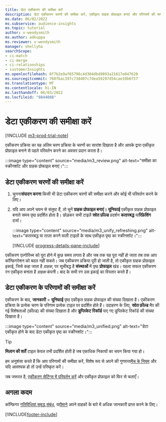 ```yaml
---
title: डेटा एकीकरण की समीक्षा करें
description: डेटा एकीकरण चरणों की समीक्षा करें, एकीकृत ग्राहक प्रोफ़ाइल बनाएं और परिणामों की समीक्षा करें
ms.date: 06/02/2022
ms.subservice: audience-insights
ms.topic: tutorial
author: v-wendysmith
ms.author: adkuppa
ms.reviewer: v-wendysmith
manager: shellyha
searchScope:
- ci-match
- ci-merge
- ci-relationships
- customerInsights
ms.openlocfilehash: 0f7b2e9af65796c4d304dbd9893a21617e847620
ms.sourcegitcommit: 760fbac397c738407c7dea59297d54cae19b6f57
ms.translationtype: MT
ms.contentlocale: hi-IN
ms.lasthandoff: 06/03/2022
ms.locfileid: "8844088"
---
```

# <a name="review-data-unification"></a>डेटा एकीकरण की समीक्षा करें

[!INCLUDE [m3-prod-trial-note](includes/m3-prod-trial-note.md)]

एकीकरण प्रक्रिया का यह अंतिम चरण प्रक्रिया के चरणों का सारांश दिखाता है और आपके द्वारा एकीकृत प्रोफ़ाइल बनाने से पहले परिवर्तन करने का अवसर प्रदान करता है।

:::image type="content" source="media/m3_review.png" alt-text="समीक्षा का स्क्रीनशॉट और ग्राहक प्रोफाइल बनाएं।":::

## <a name="review-the-data-unification-steps"></a>डेटा एकीकरण चरणों की समीक्षा करें

1. चुनना**संपादन करना** किसी भी डेटा एकीकरण चरणों की समीक्षा करने और कोई भी परिवर्तन करने के लिए।

1. यदि आप अपने चयन से संतुष्ट हैं, तो चुनें **ग्राहक प्रोफाइल बनाएं।** **यूनिफाई** एकीकृत ग्राहक प्रोफ़ाइल बनाते समय पृष्ठ प्रदर्शित होता है। छोड़कर सभी टाइलें **स्रोत फ़ील्ड** प्रदर्शन **कतारबद्ध** या**रिफ्रेशिंग** दर्जा।

   :::image type="content" source="media/m3_unify_refreshing.png" alt-text="कतारबद्ध या ताज़ा करने वाली टाइलों के साथ एकीकृत पृष्ठ का स्क्रीनशॉट।":::

   [!INCLUDE [progress-details-pane-include](includes/progress-details-pane.md)]

एकीकरण एल्गोरिथ्म को पूरा होने में कुछ समय लगता है और जब तक यह पूरा नहीं हो जाता तब तक आप कॉन्फ़िगरेशन को बदल नहीं सकते। जब एकीकरण प्रक्रिया पूरी हो जाती है, तो एकीकृत ग्राहक प्रोफ़ाइल इकाई, जिसे कहा जाता है *ग्राहक*, पर सूचीबद्ध है **संस्थाओं** में पृष्ठ **प्रोफाइल** खंड। पहला सफल एकीकरण रन एकीकृत बनाता है *ग्राहक* कंपनी। बाद के सभी रन उस इकाई का विस्तार करते हैं।

## <a name="review-the-results-of-data-unification"></a>डेटा एकीकरण के परिणामों की समीक्षा करें

एकीकरण के बाद, **जानकारी** > **यूनिफाई** पृष्ठ एकीकृत ग्राहक प्रोफाइल की संख्या दिखाता है। एकीकरण प्रक्रिया के प्रत्येक चरण के परिणाम प्रत्येक टाइल पर प्रदर्शित होते हैं। उदाहरण के लिए, **स्रोत फ़ील्ड** मैप की गई विशेषताओं (फ़ील्ड) की संख्या दिखाता है और **डुप्लिकेट रिकॉर्ड** पाए गए डुप्लिकेट रिकॉर्ड की संख्या दिखाता है।

:::image type="content" source="media/m3_unified.png" alt-text="डेटा एकीकृत होने के बाद डेटा एकीकृत पृष्ठ का स्क्रीनशॉट।":::

> [!TIP]
> **मिलान की शर्तें** टाइल केवल तभी प्रदर्शित होती है जब एकाधिक निकायों का चयन किया गया हो।

हम अनुशंसा करते हैं कि आप परिणामों की समीक्षा करें, विशेष रूप से अपने की गुणवत्ता[मैच के नियम](data-unification-update.md#manage-match-rules) और यदि आवश्यक हो तो उन्हें परिष्कृत करें।

जब जरूरत है, [एकीकरण सेटिंग्स में परिवर्तन करें](data-unification-update.md) और एकीकृत प्रोफ़ाइल को फिर से चलाएँ।

## <a name="next-step"></a>अगला कदम

कॉन्फ़िगर [गतिविधियां](activities.md),[समृद्ध](enrichment-hub.md),[संबंध](relationships.md), या[पैमाने](measures.md) अपने ग्राहकों के बारे में अधिक जानकारी प्राप्त करने के लिए।

[!INCLUDE[footer-include](includes/footer-banner.md)]

